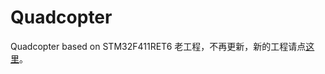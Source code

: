 # Quadcopter
Quadcopter based on STM32F411RET6
老工程，不再更新，新的工程请点[这里](https://github.com/UESTC404/Quadcopter)。
